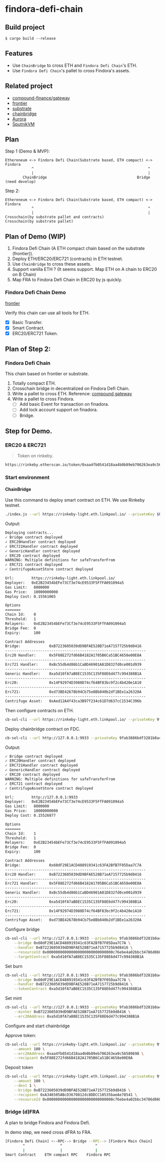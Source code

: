 # findora-defi-chain

## Build project

``` shell
$ cargo build --release
```

## Features

- Use `ChainBridge` to cross ETH and `Findora Defi Chain`'s ETH.
- Use `Findora Defi Chain`'s pallet to cross Findora's assets.

## Related project

- [compound-finance/gateway](https://github.com/compound-finance/gateway)
- [frontier](https://github.com/paritytech/frontier)
- [substrate](https://substrate.dev/)
- [chainbridge](https://github.com/ChainSafe/ChainBridge)
- [Aurora](https://near.org/zh/blog/aurora-launches-near/)
- [SputnikVM](https://github.com/rust-blockchain/evm)

## Plan

Step 1 (Demo & MVP):

```
Ethereneum <-> Findora Defi Chain(Substrate based, ETH compact) <-> Findora
            ^                                                    ^
            |                                                    |
        ChainBridge                                         Bridge (need develop)
```

Step 2:

```
Ethereneum <-> Findora Defi Chain(Substrate based, ETH compact) <-> Findora
            ^                                                    ^
            |                                                    |
Crosschain(by substrate pallet and contracts)               Crosschain(by substrate pallet)
```

## Plan of Demo (WIP)

1. Findora Defi Chain (A ETH compact chain based on the substrate (frontier)).
2. Deploy ETH/ERC20/ERC721 (contracts) in ETH testnet.
3. Use `ChainBridge` to cross these assets.
4. Support vanilla ETH ? (It seems support. Map ETH on A chain to ERC20 on B Chain)
5. Map FRA to Findora Defi Chain in ERC20 by js quickly.

### Findora Defi Chain Demo

[frontier](https://github.com/paritytech/frontier)

Verify this chain can use all tools for ETH.
- [X] Basic Transfer.
- [X] Smart Contract.
- [X] ERC20/ERC721 Token.

## Plan of Step 2:

### Findora Defi Chain

This chain based on frontier or substrate.

1. Totally compact ETH.
2. Crosschain bridge in decentralized on Findora Defi Chain.
2. Write a pallet to cross ETH. Reference: [compound gateway](https://github.com/compound-finance/gateway)
3. Write a pallet to cross Findora.
    - [ ] Add basic Event for transaction on finadora.
    - [ ] Add lock account support on finadora.
    - [ ] Bridge.

## Step for Demo.

### ERC20 & ERC721

> Token on rinkeby.

```bash
https://rinkeby.etherscan.io/token/0xaa4fb0541d18aa4b0b89eb706263ea9c56589698
```

### Start environment

#### ChainBridge

Use this command to deploy smart contract on ETH. We use Rinkeby testnet.

``` bash
./index.js --url https://rinkeby-light.eth.linkpool.io/ --privateKey $PRIVATE_KEY --gasPrice deploy --all --relayers 0xE2B23454bEFe73Cf3e74cE9533F5FfFA091094a5 --relayerThreshold 1 --chainId 0
```

Output:

``` bash
Deploying contracts...
✓ Bridge contract deployed
✓ ERC20Handler contract deployed
✓ ERC721Handler contract deployed
✓ GenericHandler contract deployed
✓ ERC20 contract deployed
WARNING: Multiple definitions for safeTransferFrom
✓ ERC721 contract deployed
✓ CentrifugeAssetStore contract deployed

Url:        https://rinkeby-light.eth.linkpool.io/
Deployer:   0xE2B23454bEFe73Cf3e74cE9533F5FfFA091094a5
Gas Limit:   8000000
Gas Price:   10000000000
Deploy Cost: 0.15561065

Options
=======
Chain Id:    0
Threshold:   1
Relayers:    0xE2B23454bEFe73Cf3e74cE9533F5FfFA091094a5
Bridge Fee:  0
Expiry:      100

Contract Addresses
Bridge:             0xB7223605039dD9BFAE528B71eA7157725b9d8416
----------------------------------------------------------------
Erc20 Handler:      0x5F88E272fd66B4182A1705B6Ca51BC4658e00E0A
----------------------------------------------------------------
Erc721 Handler:     0xBc55db4d86b1CaBD46901A81D832fd0ce001d939
----------------------------------------------------------------
Generic Handler:    0xa5d10fA7aB8EC1535C135F88E6d477c994388B1A
----------------------------------------------------------------
Erc20:              0x14F92974D3980D74cf64BF83bc9f2c4b420e1A10
----------------------------------------------------------------
Erc721:             0xd73BE42678b94Cb75e8Bb840b2df1BEe1a26320A
----------------------------------------------------------------
Centrifuge Asset:   0xAed12A4f43ca3B97f234c61D7d637cC1534C396b
```

Then configure contracts on ETH.

``` bash
cb-sol-cli --url https://rinkeby-light.eth.linkpool.io/ --privateKey 9fab3886bdf3281b8ace6957efb19ddd5bb6d32416ec408e6b0ce34e3a6eb732 --gasPrice 10000000000 bridge register-resource --bridge 0xB7223605039dD9BFAE528B71eA7157725b9d8416 --handler 0x5F88E272fd66B4182A1705B6Ca51BC4658e00E0A --resourceId 0x000000000000000000000000000000c76ebe4a02bbc34786d860b355f5a5ce00 --targetContract 0xaa4fb0541d18aa4b0b89eb706263ea9c56589698
```

Deploy chainbridge contract on FDC.

``` bash
cb-sol-cli --url http://127.0.0.1:9933 --privateKey 9fab3886bdf3281b8ace6957efb19ddd5bb6d32416ec408e6b0ce34e3a6eb732 --gasPrice 10000000000 deploy --all --relayers 0xE2B23454bEFe73Cf3e74cE9533F5FfFA091094a5 --relayerThreshold 1 --chainId 1
```
Output:

``` bash
✓ Bridge contract deployed
✓ ERC20Handler contract deployed
✓ ERC721Handler contract deployed
✓ GenericHandler contract deployed
✓ ERC20 contract deployed
WARNING: Multiple definitions for safeTransferFrom
✓ ERC721 contract deployed
✓ CentrifugeAssetStore contract deployed

Url:        http://127.0.0.1:9933
Deployer:   0xE2B23454bEFe73Cf3e74cE9533F5FfFA091094a5
Gas Limit:   8000000
Gas Price:   10000000000
Deploy Cost: 0.15526877

Options
=======
Chain Id:    1
Threshold:   1
Relayers:    0xE2B23454bEFe73Cf3e74cE9533F5FfFA091094a5
Bridge Fee:  0
Expiry:      100

Contract Addresses
Bridge:             0x60dF29E1ACD488919341c63FA2BfB7F05Daa7C7A
----------------------------------------------------------------
Erc20 Handler:      0xB7223605039dD9BFAE528B71eA7157725b9d8416
----------------------------------------------------------------
Erc721 Handler:     0x5F88E272fd66B4182A1705B6Ca51BC4658e00E0A
----------------------------------------------------------------
Generic Handler:    0xBc55db4d86b1CaBD46901A81D832fd0ce001d939
----------------------------------------------------------------
Erc20:              0xa5d10fA7aB8EC1535C135F88E6d477c994388B1A
----------------------------------------------------------------
Erc721:             0x14F92974D3980D74cf64BF83bc9f2c4b420e1A10
----------------------------------------------------------------
Centrifuge Asset:   0xd73BE42678b94Cb75e8Bb840b2df1BEe1a26320A
```

Configure bridge

```bash
cb-sol-cli --url http://127.0.0.1:9933 --privateKey 9fab3886bdf3281b8ace6957efb19ddd5bb6d32416ec408e6b0ce34e3a6eb732 --gasPrice 10000000000 bridge register-resource \
    --bridge 0x60dF29E1ACD488919341c63FA2BfB7F05Daa7C7A \
    --handler 0xB7223605039dD9BFAE528B71eA7157725b9d8416 \
    --resourceId 0x000000000000000000000000000000c76ebe4a02bbc34786d860b355f5a5ce00 \
    --targetContract 0xa5d10fA7aB8EC1535C135F88E6d477c994388B1A
```

Set burn

``` bash
cb-sol-cli --url http://127.0.0.1:9933 --privateKey 9fab3886bdf3281b8ace6957efb19ddd5bb6d32416ec408e6b0ce34e3a6eb732 --gasPrice 10000000000 bridge set-burn \
    --bridge 0x60dF29E1ACD488919341c63FA2BfB7F05Daa7C7A \
    --handler 0xB7223605039dD9BFAE528B71eA7157725b9d8416 \
    --tokenContract 0xa5d10fA7aB8EC1535C135F88E6d477c994388B1A
```

Set mint

``` bash
cb-sol-cli --url http://127.0.0.1:9933 --privateKey 9fab3886bdf3281b8ace6957efb19ddd5bb6d32416ec408e6b0ce34e3a6eb732 --gasPrice 10000000000 erc20 add-minter \
    --minter 0xB7223605039dD9BFAE528B71eA7157725b9d8416 \
    --erc20Address 0xa5d10fA7aB8EC1535C135F88E6d477c994388B1A
```

Configure and start chainbridge

Approve token:

``` bash
cb-sol-cli --url https://rinkeby-light.eth.linkpool.io/ --privateKey 9fab3886bdf3281b8ace6957efb19ddd5bb6d32416ec408e6b0ce34e3a6eb732 --gasPrice 10000000000 erc20 approve \
    --amount 100 \
    --erc20Address 0xaa4fb0541d18aa4b0b89eb706263ea9c56589698 \
    --recipient 0x5F88E272fd66B4182A1705B6Ca51BC4658e00E0A
```

Deposit token

``` bash
cb-sol-cli --url https://rinkeby-light.eth.linkpool.io/ --privateKey 9fab3886bdf3281b8ace6957efb19ddd5bb6d32416ec408e6b0ce34e3a6eb732 --gasPrice 10000000000 erc20 deposit \
    --amount 100 \
    --dest 1 \
    --bridge 0xB7223605039dD9BFAE528B71eA7157725b9d8416 \
    --recipient 0xA346505ABcD3670812dc8DDCC10535baeAe78541 \
    --resourceId 0x000000000000000000000000000000c76ebe4a02bbc34786d860b355f5a5ce00
```

### Bridge (d)FRA

A plan to bridge Findora and Findora Defi.

In demo step, we need cross dFRA to FRA.

``` bash
[Findora Defi Chain] <--RPC--> Bridge --RPC--> [Findora Main Chain]
        ^                ^               ^
        |                |               |
Smart Contract    ETH compact RPC    Findora RPC
```

